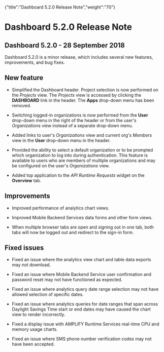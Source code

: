 {"title":"Dashboard 5.2.0 Release Note","weight":"70"} 

# Dashboard 5.2.0 Release Note

## Dashboard 5.2.0 - 28 September 2018

Dashboard 5.2.0 is a minor release, which includes several new features, improvements, and bug fixes.

## New feature

*   Simplified the Dashboard header. Project selection is now performed on the _Projects_ view. The _Projects_ view is accessed by clicking the **DASHBOARD** link in the header. The **Apps** drop-down menu has been removed.
    
*   Switching logged-in organizations is now performed from the **User** drop-down menu in the right of the header or from the user's _Organizations_ view instead of a separate drop-down menu.
    
*   Added links to user's _Organizations_ view and current org's _Members_ view in the **User** drop-down menu in the header.
    
*   Provided the ability to select a default organization or to be prompted which organization to log into during authentication. This feature is available to users who are members of multiple organizations and may be configured on the user's _Organizations_ view.
    
*   Added top application to the _API Runtime Requests_ widget on the **Overview** tab.
    

## Improvements

*   Improved performance of analytics chart views.
    
*   Improved Mobile Backend Services data forms and other form views.
    
*   When multiple browser tabs are open and signing out in one tab, both tabs will now be logged out and redirect to the sign-in form.
    

## Fixed issues

*   Fixed an issue where the analytics view chart and table data exports may not download.
    
*   Fixed an issue where Mobile Backend Service user confirmation and password reset may not have functioned as expected.
    
*   Fixed an issue where analytics query date range selection may not have allowed selection of specific dates.
    
*   Fixed an issue where analytics queries for date ranges that span across Daylight Savings Time start or end dates may have caused the chart view to render incorrectly.
    
*   Fixed a display issue with AMPLIFY Runtime Services real-time CPU and memory usage charts.
    
*   Fixed an issue where SMS phone number verification codes may not have been accepted.